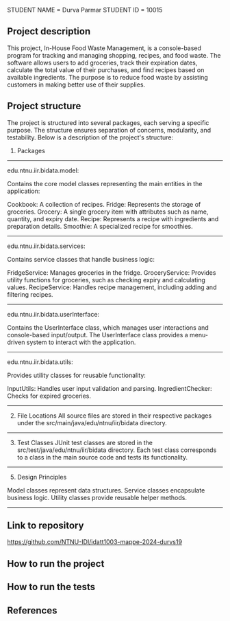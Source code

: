 [//]: # 

STUDENT NAME = Durva Parmar
STUDENT ID = 10015

## Project description

This project, In-House Food Waste Management, is a console-based program for tracking and managing shopping, recipes, and food waste. 
The software allows users to add groceries, track their expiration dates, calculate the total value of their purchases, and find recipes based on available ingredients.
The purpose is to reduce food waste by assisting customers in making better use of their supplies.

## Project structure

The project is structured into several packages, each serving a specific purpose. The structure ensures separation of concerns, modularity, and testability. Below is a description of the project's structure:

1. Packages
------------------------------------------------------------------------------------------------------------
   edu.ntnu.iir.bidata.model:

Contains the core model classes representing the main entities in the application:

Cookbook: A collection of recipes.
Fridge: Represents the storage of groceries.
Grocery: A single grocery item with attributes such as name, quantity, and expiry date.
Recipe: Represents a recipe with ingredients and preparation details.
Smoothie: A specialized recipe for smoothies.

------------------------------------------------------------------------------------------------------------
edu.ntnu.iir.bidata.services:

Contains service classes that handle business logic:

FridgeService: Manages groceries in the fridge.
GroceryService: Provides utility functions for groceries, such as checking expiry and calculating values.
RecipeService: Handles recipe management, including adding and filtering recipes.

------------------------------------------------------------------------------------------------------------
edu.ntnu.iir.bidata.userInterface:

Contains the UserInterface class, which manages user interactions and console-based input/output.
The UserInterface class provides a menu-driven system to interact with the application.

------------------------------------------------------------------------------------------------------------
edu.ntnu.iir.bidata.utils:

Provides utility classes for reusable functionality:

InputUtils: Handles user input validation and parsing.
IngredientChecker: Checks for expired groceries.

------------------------------------------------------------------------------------------------------------
2. File Locations
All source files are stored in their respective packages under the src/main/java/edu/ntnu/iir/bidata directory.

------------------------------------------------------------------------------------------------------------
3. Test Classes
JUnit test classes are stored in the src/test/java/edu/ntnu/iir/bidata directory. Each test class corresponds
to a class in the main source code and tests its functionality.

------------------------------------------------------------------------------------------------------------
5. Design Principles

Model classes represent data structures.
Service classes encapsulate business logic.
Utility classes provide reusable helper methods.

------------------------------------------------------------------------------------------------------------


[//]: # (TODO: Describe the structure of your project here. How have you used packages in your structure. Where are all sourcefiles stored. Where are all JUnit-test classes stored. etc.)

## Link to repository

https://github.com/NTNU-IDI/idatt1003-mappe-2024-durvs19

## How to run the project

[//]: # (TODO: Describe how to run your project here. What is the main class? What is the main method?
What is the input and output of the program? What is the expected behaviour of the program?)

## How to run the tests

[//]: # (TODO: Describe how to run the tests here.)

## References

[//]: # (TODO: Include references here, if any. For example, if you have used code from the course book, include a reference to the chapter.
Or if you have used code from a website or other source, include a link to the source.)

